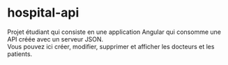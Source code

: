# hospital-api

Projet étudiant qui consiste en une application Angular qui consomme une API créée avec un serveur JSON.  
Vous pouvez ici créer, modifier, supprimer et afficher les docteurs et les patients.
